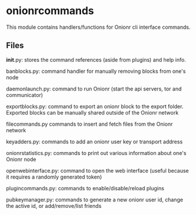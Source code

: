 # onionrcommands

This module contains handlers/functions for Onionr cli interface commands.

## Files

__init__.py: stores the command references (aside from plugins) and help info.

banblocks.py: command handler for manually removing blocks from one's node

daemonlaunch.py: command to run Onionr (start the api servers, tor and communicator)

exportblocks.py: command to export an onionr block to the export folder. Exported blocks can be manually shared outside of the Onionr network

filecommands.py commands to insert and fetch files from the Onionr network

keyadders.py: commands to add an onionr user key or transport address

onionrstatistics.py: commands to print out various information about one's Onionr node

openwebinterface.py: command to open the web interface (useful because it requires a randomly generated token)

plugincommands.py: commands to enable/disable/reload plugins

pubkeymanager.py: commands to generate a new onionr user id, change the active id, or add/remove/list friends